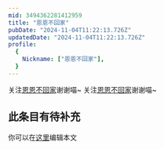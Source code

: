 ```yaml
---
mid: 3494362281412959
title: "恩恩不回家"
pubDate: "2024-11-04T11:22:13.726Z"
updatedDate: "2024-11-04T11:22:13.726Z"
profile:
  {
    Nickname: ["恩恩不回家"],
  }
---
```


关注[恩恩不回家](https://space.bilibili.com/3494362281412959)谢谢喵~ 关注[恩恩不回家](https://space.bilibili.com/3494362281412959)谢谢喵~

## 此条目有待补充
你可以在[这里](https://github.com/Yuhanawa/VTuber.ICU-Content/edit/master/v/恩恩不回家/index.md)编辑本文
